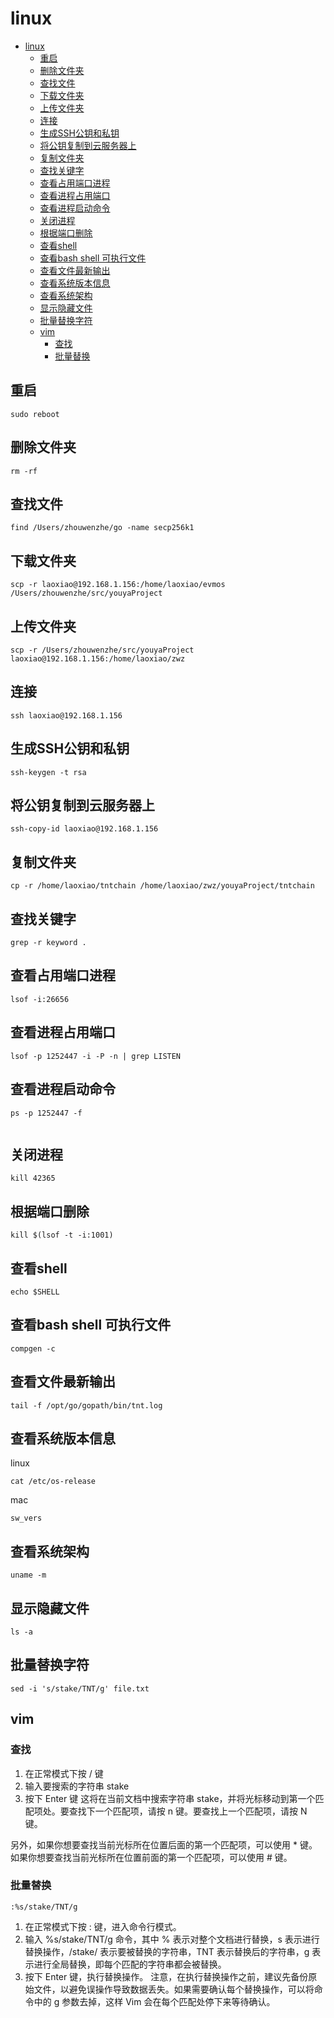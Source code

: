 # linux

<!-- TOC -->
* [linux](#linux)
  * [重启](#重启)
  * [删除文件夹](#删除文件夹)
  * [查找文件](#查找文件)
  * [下载文件夹](#下载文件夹)
  * [上传文件夹](#上传文件夹)
  * [连接](#连接)
  * [生成SSH公钥和私钥](#生成ssh公钥和私钥)
  * [将公钥复制到云服务器上](#将公钥复制到云服务器上)
  * [复制文件夹](#复制文件夹)
  * [查找关键字](#查找关键字)
  * [查看占用端口进程](#查看占用端口进程)
  * [查看进程占用端口](#查看进程占用端口)
  * [查看进程启动命令](#查看进程启动命令)
  * [关闭进程](#关闭进程)
  * [根据端口删除](#根据端口删除)
  * [查看shell](#查看shell)
  * [查看bash shell 可执行文件](#查看bash-shell-可执行文件)
  * [查看文件最新输出](#查看文件最新输出)
  * [查看系统版本信息](#查看系统版本信息)
  * [查看系统架构](#查看系统架构)
  * [显示隐藏文件](#显示隐藏文件)
  * [批量替换字符](#批量替换字符)
  * [vim](#vim)
    * [查找](#查找)
    * [批量替换](#批量替换)
<!-- TOC -->

## 重启

```shell
sudo reboot

```

## 删除文件夹

```shell
rm -rf

```

## 查找文件

```shell
find /Users/zhouwenzhe/go -name secp256k1

```

## 下载文件夹

```shell
scp -r laoxiao@192.168.1.156:/home/laoxiao/evmos /Users/zhouwenzhe/src/youyaProject
```

## 上传文件夹

```shell
scp -r /Users/zhouwenzhe/src/youyaProject laoxiao@192.168.1.156:/home/laoxiao/zwz
```

## 连接

```shell
ssh laoxiao@192.168.1.156

```

## 生成SSH公钥和私钥

```shell
ssh-keygen -t rsa

```

## 将公钥复制到云服务器上

```shell
ssh-copy-id laoxiao@192.168.1.156
```

## 复制文件夹

```shell
cp -r /home/laoxiao/tntchain /home/laoxiao/zwz/youyaProject/tntchain
```

## 查找关键字

```shell
grep -r keyword .
```

## 查看占用端口进程

```shell
lsof -i:26656
```

## 查看进程占用端口

```shell
lsof -p 1252447 -i -P -n | grep LISTEN
```

## 查看进程启动命令

```shell
ps -p 1252447 -f
```

```shell

```

## 关闭进程

```shell
kill 42365
```

## 根据端口删除

```shell
kill $(lsof -t -i:1001)
```

## 查看shell

```shell
echo $SHELL
```

## 查看bash shell 可执行文件

```shell
compgen -c

```

## 查看文件最新输出

```shell
tail -f /opt/go/gopath/bin/tnt.log
```

## 查看系统版本信息

linux

```shell
cat /etc/os-release
```

mac

```shell  
sw_vers
```

## 查看系统架构

```shell
uname -m

```

## 显示隐藏文件

```shell
ls -a
```

## 批量替换字符

```shell
sed -i 's/stake/TNT/g' file.txt
```

## vim

### 查找

1. 在正常模式下按 / 键
2. 输入要搜索的字符串 stake
3. 按下 Enter 键
   这将在当前文档中搜索字符串 stake，并将光标移动到第一个匹配项处。要查找下一个匹配项，请按 n 键。要查找上一个匹配项，请按 N
   键。

另外，如果你想要查找当前光标所在位置后面的第一个匹配项，可以使用 *
键。如果你想要查找当前光标所在位置前面的第一个匹配项，可以使用 # 键。

### 批量替换

`:%s/stake/TNT/g`

1. 在正常模式下按 : 键，进入命令行模式。
2. 输入 %s/stake/TNT/g 命令，其中 % 表示对整个文档进行替换，s 表示进行替换操作，/stake/ 表示要被替换的字符串，TNT
   表示替换后的字符串，g 表示进行全局替换，即每个匹配的字符串都会被替换。
3. 按下 Enter 键，执行替换操作。
   注意，在执行替换操作之前，建议先备份原始文件，以避免误操作导致数据丢失。如果需要确认每个替换操作，可以将命令中的 g 参数去掉，这样
   Vim 会在每个匹配处停下来等待确认。